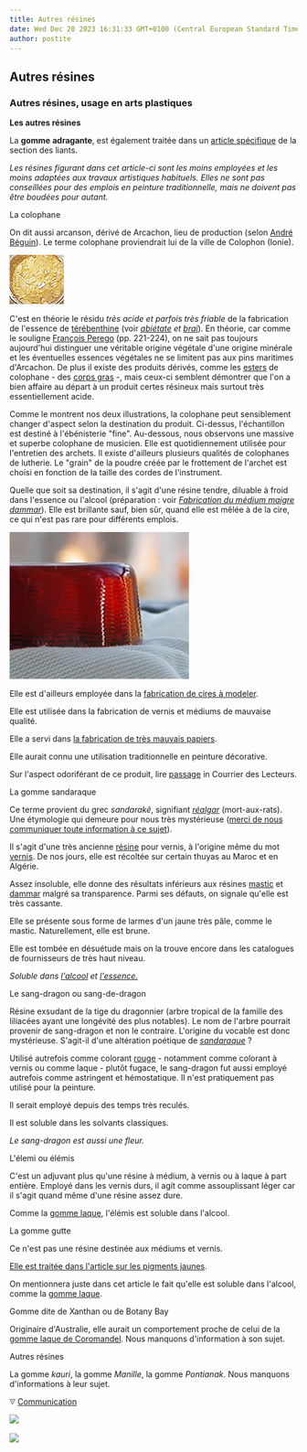 ```yaml
---
title: Autres résines
date: Wed Dec 20 2023 16:31:33 GMT+0100 (Central European Standard Time)
author: postite
---
```


## Autres résines
### Autres résines, usage en arts plastiques
 **Les autres résines**

La **gomme** **adragante**, est également traitée dans un [article spécifique](adragante.html) de la section des liants.

_Les résines figurant dans cet article-ci sont les moins employées et les moins adaptées aux travaux artistiques habituels. Elles ne sont pas conseillées pour des emplois en peinture traditionnelle, mais ne doivent pas être boudées pour autant._

La colophane

On dit aussi arcanson, dérivé de Arcachon, lieu de production (selon [André Béguin](livres.html#beguin)). Le terme colophane proviendrait lui de la ville de Colophon (Ionie).

![](images/colophebenvw.jpg)

C'est en théorie le résidu _très acide et parfois très friable_ de la fabrication de l'essence de [térébenthine](terebenthine.html) (voir _[abiétate](abietates.html) et [brai](brai.html)_). En théorie, car comme le souligne [François Perego](livres.html#perego) (pp. 221-224), on ne sait pas toujours aujourd'hui distinguer une véritable origine végétale d'une origine minérale et les éventuelles essences végétales ne se limitent pas aux pins maritimes d'Arcachon. De plus il existe des produits dérivés, comme les [esters](ester.html) de colophane - des [corps gras](gras.html#corpsgras) -, mais ceux-ci semblent démontrer que l'on a bien affaire au départ à un produit certes résineux mais surtout très essentiellement acide.

Comme le montrent nos deux illustrations, la colophane peut sensiblement changer d'aspect selon la destination du produit. Ci-dessus, l'échantillon est destiné à l'ébénisterie "fine". Au-dessous, nous observons une massive et superbe colophane de musicien. Elle est quotidiennement utilisée pour l'entretien des archets. Il existe d'ailleurs plusieurs qualités de colophanes de lutherie. Le "grain" de la poudre créée par le frottement de l'archet est choisi en fonction de la taille des cordes de l'instrument.

Quelle que soit sa destination, il s'agit d'une résine tendre, diluable à froid dans l'essence ou l'alcool (préparation : voir _[Fabrication du médium maigre dammar](mediumdammar.html)_). Elle est brillante sauf, bien sûr, quand elle est mêlée à de la cire, ce qui n'est pas rare pour différents emplois.

![](images/colophluthvw.jpg)

Elle est d'ailleurs employée dans la [fabrication de cires à modeler](ciredebougie.html#cireamodeler).

Elle est utilisée dans la fabrication de vernis et médiums de mauvaise qualité.

Elle a servi dans [la fabrication de très mauvais papiers](papier.html#colophane).

Elle aurait connu une utilisation traditionnelle en peinture décorative.

Sur l'aspect odoriférant de ce produit, lire [passage](courrierdeslecteurs2009c010.html#20090820hf) in Courrier des Lecteurs.

La gomme sandaraque

Ce terme provient du grec _sandarakê_, signifiant _[réalgar](realgar.html)_ (mort-aux-rats). Une étymologie qui demeure pour nous très mystérieuse ([merci de nous communiquer toute information à ce sujet](ecrire.html)).

Il s'agit d'une très ancienne [résine](resine.html) pour vernis, à l'origine même du mot [vernis](vernis.html). De nos jours, elle est récoltée sur certain thuyas au Maroc et en Algérie.

Assez insoluble, elle donne des résultats inférieurs aux résines [mastic](resinemastic.html) et [dammar](resinedammar.html) malgré sa transparence. Parmi ses défauts, on signale qu'elle est très cassante.

Elle se présente sous forme de larmes d'un jaune très pâle, comme le mastic. Naturellement, elle est brune.

Elle est tombée en désuétude mais on la trouve encore dans les catalogues de fournisseurs de très haut niveau.

_Soluble dans [l'alcool](alcools.html) et [l'essence.](essences.html)_

Le sang-dragon ou sang-de-dragon

Résine exsudant de la tige du dragonnier (arbre tropical de la famille des liliacées ayant une longévité des plus notables). Le nom de l'arbre pourrait provenir de sang-dragon et non le contraire. L'origine du vocable est donc mystérieuse. S'agit-il d'une altération poétique de _[sandaraque](autresresines.html#gommesandaraque)_ ?

Utilisé autrefois comme colorant [rouge](rouges.html) - notamment comme colorant à vernis ou comme laque - plutôt fugace, le sang-dragon fut aussi employé autrefois comme astringent et hémostatique. Il n'est pratiquement pas utilisé pour la peinture.

Il serait employé depuis des temps très reculés.

Il est soluble dans les solvants classiques.

_Le sang-dragon est aussi une fleur._

L'élemi ou élémis

C'est un adjuvant plus qu'une résine à médium, à vernis ou à laque à part entière. Employé dans les vernis durs, il agit comme assouplissant léger car il s'agit quand même d'une résine assez dure.

Comme la [gomme laque](gommelaque.html), l'élémis est soluble dans l'alcool.

La gomme gutte

Ce n'est pas une résine destinée aux médiums et vernis.

[Elle est traitée dans l'article sur les pigments jaunes](jaunes.html#lagommegutteoujauneducambodge).

On mentionnera juste dans cet article le fait qu'elle est soluble dans l'alcool, comme la [gomme laque](gommelaque.html).

Gomme dite de Xanthan ou de Botany Bay

Originaire d'Australie, elle aurait un comportement proche de celui de la [gomme laque de Coromandel](gommelaque.html#presentationdelalaquedecoromandel). Nous manquons d'information à son sujet.

Autres résines

La gomme _kauri_, la gomme _Manille_, la gomme _Pontianak_. Nous manquons d'informations à leur sujet.



![](images/flechebas.gif) [Communication](http://www.artrealite.com/annonceurs.htm) 

[![](https://cbonvin.fr/sites/regie.artrealite.com/visuels/campagne1.png)](index-2.html#20131014)

![](https://cbonvin.fr/sites/regie.artrealite.com/visuels/campagne2.png)